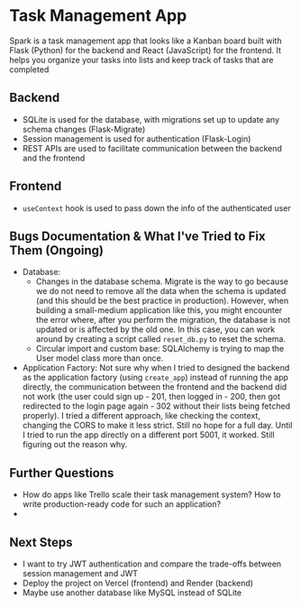 # Task Management App

Spark is a task management app that looks like a Kanban board built with Flask (Python) for the backend and React (JavaScript) for the frontend. It helps you organize your tasks into lists and keep track of tasks that are completed

## Backend
- SQLite is used for the database, with migrations set up to update any schema changes (Flask-Migrate)
- Session management is used for authentication (Flask-Login)
- REST APIs are used to facilitate communication between the backend and the frontend

## Frontend
- `useContext` hook is used to pass down the info of the authenticated user

## Bugs Documentation & What I've Tried to Fix Them (Ongoing)
- Database:
  - Changes in the database schema. Migrate is the way to go because we do not need to remove all the data when the schema is updated (and this should be the best practice in production). However, when building a small-medium application like this, you might encounter the error where, after you perform the migration, the database is not updated or is affected by the old one. In this case, you can work around by creating a script called `reset_db.py` to reset the schema.
  - Circular import and custom base: SQLAlchemy is trying to map the User model class more than once.
- Application Factory: Not sure why when I tried to designed the backend as the application factory (using `create_app`) instead of running the app directly, the communication between the frontend and the backend did not work (the user could sign up - 201, then logged in - 200, then got redirected to the login page again - 302 without their lists being fetched properly). I tried a different approach, like checking the context, changing the CORS to make it less strict. Still no hope for a full day. Until I tried to run the app directly on a different port 5001, it worked. Still figuring out the reason why.

## Further Questions
- How do apps like Trello scale their task management system? How to write production-ready code for such an application?
- 
## Next Steps
- I want to try JWT authentication and compare the trade-offs between session management and JWT
- Deploy the project on Vercel (frontend) and Render (backend)
- Maybe use another database like MySQL instead of SQLite
